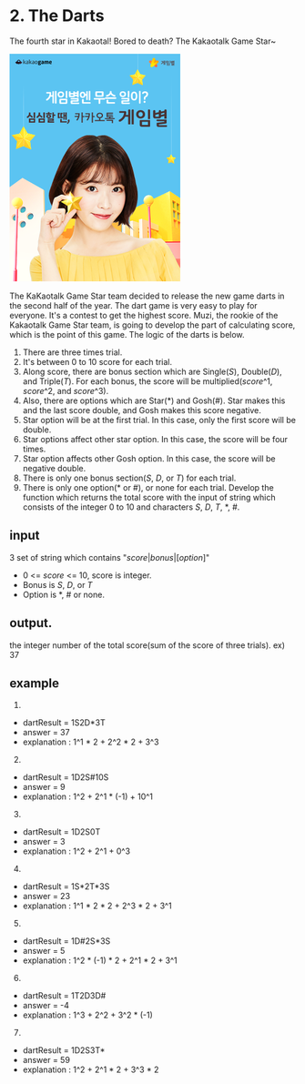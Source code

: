 # 2. The Darts
The fourth star in Kakaotal! Bored to death? The Kakaotalk Game Star~

![Alt text](./gamestar.png)

The KaKaotalk Game Star team decided to release the new game darts in the second half of the year. The dart game is very easy to play for everyone. It's a contest to get the highest score.
Muzi, the rookie of the Kakaotalk Game Star team, is going to develop the part of calculating score, which is the point of this game. The logic of the darts is below.

1. There are three times trial.
2. It's between 0 to 10 score for each trial.
3. Along score, there are bonus section which are Single(*S*), Double(*D*), and Triple(*T*). For each bonus, the score will be multiplied(*score*^1, *score*^2, and *score*^3).
4. Also, there are options which are Star(\*) and Gosh(#). Star makes this and the last score double, and Gosh makes this score negative.
5. Star option will be at the first trial. In this case, only the first score will be double.
6. Star options affect other star option. In this case, the score will be four times.
7. Star option affects other Gosh option. In this case, the score will be negative double.
8. There is only one bonus section(*S*, *D*, or *T*) for each trial.
9. There is only one option(\* or #), or none for each trial.
Develop the function which returns the total score with the input of string which consists of the integer 0 to 10 and characters *S*, *D*, *T*, \*, #.

## input
3 set of string which contains "*score*|*bonus*|[*option*]"
- 0 <= *score* <= 10, score is integer.
- Bonus is *S*, *D*, or *T*
- Option is \*, # or none.

## output.
the integer number of the total score(sum of the score of three trials).
ex) 37

## example
1.
- dartResult = 1S2D\*3T
- answer = 37
- explanation : 1^1 * 2 + 2^2 * 2 + 3^3

2.
- dartResult = 1D2S#10S
- answer = 9
- explanation : 1^2 + 2^1 * (-1) + 10^1

3.
- dartResult = 1D2S0T
- answer = 3
- explanation : 1^2 + 2^1 + 0^3

4.
- dartResult = 1S\*2T\*3S
- answer = 23
- explanation : 1^1 * 2 * 2 + 2^3 * 2 + 3^1

5.
- dartResult = 1D#2S\*3S
- answer = 5
- explanation : 1^2 * (-1) * 2 + 2^1 * 2 + 3^1

6.
- dartResult = 1T2D3D#
- answer = -4
- explanation : 1^3 + 2^2 + 3^2 * (-1)

7.
- dartResult = 1D2S3T\*
- answer = 59
- explanation : 1^2 + 2^1 * 2 + 3^3 * 2
